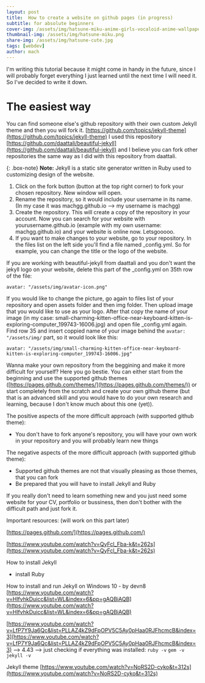 ```yaml
---
layout: post
title:  How to create a website on github pages (in progress)
subtitle: for absolute beginners
cover-img: /assets/img/hatsune-miku-anime-girls-vocaloid-anime-wallpaper-preview.jpg
thumbnail-img: /assets/img/hatsune-miku.png
share-img: /assets/img/hatsune-cute.jpg
tags: [webdev]
author: mach
---
```

I'm writing this tutorial because it might come in handy in the future, since I will probably forget everything I just learned until the next time I will need it. So I've decided to write it down. 

<h1>The easiest way </h1>

You can find someone else's github repository with their own custom Jekyll theme and then you will fork it. [https://github.com/topics/jekyll-theme](https://github.com/topics/jekyll-theme)
I used this repository [https://github.com/daattali/beautiful-jekyll](https://github.com/daattali/beautiful-jekyll) and I believe you can fork other repositories the same way as I did with this repository from daattali.

{: .box-note}
**Note:** Jekyll is a static site generator written in Ruby used to customizing design of the website.

1. Click on the fork button (button at the top right corner) to fork your chosen repository. New window will open.
2. Rename the repository, so it would include your username in its name. (In my case it was machgg.github.io --> my username is machgg)
3. Create the repository. This will create a copy of the repository in your account. Now you can search for your website with yourusername.github.io (example with my own username: machgg.github.io) and your website is online now. Letsgooooo.
4. If you want to make changes to your website, go to your repository. In the files list on the left side you'll find a file named _config.yml. So for example, you can change the title or the logo of the website.

If you are working with beautiful-jekyll from daattali and you don't want the jekyll logo on your website, delete this part of the _config.yml on 35th row of the file:

```avatar: "/assets/img/avatar-icon.png"```

If you would like to change the picture, go again to files list of your repository and open assets folder and then img folder. Then upload image that you would like to use as your logo. After that copy the name of your image (in my case: small-charming-kitten-office-near-keyboard-kitten-is-exploring-computer_199743-16006.jpg) and open file _config.yml again. Find row 35 and insert coppied name of your image behind the ```avatar: "/assets/img/``` part, so it would look like this:

```avatar: "/assets/img/small-charming-kitten-office-near-keyboard-kitten-is-exploring-computer_199743-16006.jpg"```

Wanna make your own repository from the beggining and make it more difficult for yourself? Here you go bestie. You can either start from the beginning and use the supported github themes ([https://pages.github.com/themes/](https://pages.github.com/themes/)) or start completely from the scratch and create your own github theme (but that is an advanced skill and you would have to do your own research and learning, because I don't know much about this one (yet)).

The positive aspects of the more difficult approach (with supported github theme):
- You don't have to fork anyone's repository, you will have your own work in your repository and you will probably learn new things

The negative aspects of the more difficult approach (with supported github theme):
- Supported github themes are not that visually pleasing as those themes, that you can fork
- Be prepared that you will have to install Jekyll and Ruby

If you really don't need to learn something new and you just need some website for your CV, portfolio or bussiness, then don't bother with the difficult path and just fork it.

Important resources: (will work on this part later)

[https://pages.github.com/](https://pages.github.com/)

[https://www.youtube.com/watch?v=QyFcl_Fba-k&t=262s](https://www.youtube.com/watch?v=QyFcl_Fba-k&t=262s)

How to install Jekyll
- install Ruby

How to install and run Jekyll on Windows 10 - by devn8
[https://www.youtube.com/watch?v=HlfvhkDuicc&list=WL&index=6&pp=gAQBiAQB](https://www.youtube.com/watch?v=HlfvhkDuicc&list=WL&index=6&pp=gAQBiAQB)

[https://www.youtube.com/watch?v=LfP7Y9Ja6Qc&list=PLLAZ4kZ9dFpOPV5C5Ay0pHaa0RJFhcmcB&index=3](https://www.youtube.com/watch?v=LfP7Y9Ja6Qc&list=PLLAZ4kZ9dFpOPV5C5Ay0pHaa0RJFhcmcB&index=3) 
--> 4.43
--> just checking if everything was installed:
```ruby -v```
```gem -v```
```jekyll -v```

Jekyll theme
[https://www.youtube.com/watch?v=NoRS2D-cyko&t=312s](https://www.youtube.com/watch?v=NoRS2D-cyko&t=312s) 
